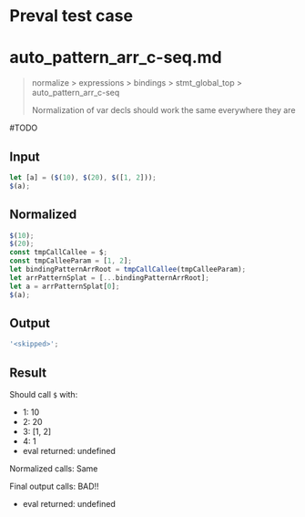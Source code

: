 # Preval test case

# auto_pattern_arr_c-seq.md

> normalize > expressions > bindings > stmt_global_top > auto_pattern_arr_c-seq
>
> Normalization of var decls should work the same everywhere they are

#TODO

## Input

`````js filename=intro
let [a] = ($(10), $(20), $([1, 2]));
$(a);
`````

## Normalized

`````js filename=intro
$(10);
$(20);
const tmpCallCallee = $;
const tmpCalleeParam = [1, 2];
let bindingPatternArrRoot = tmpCallCallee(tmpCalleeParam);
let arrPatternSplat = [...bindingPatternArrRoot];
let a = arrPatternSplat[0];
$(a);
`````

## Output

`````js filename=intro
'<skipped>';
`````

## Result

Should call `$` with:
 - 1: 10
 - 2: 20
 - 3: [1, 2]
 - 4: 1
 - eval returned: undefined

Normalized calls: Same

Final output calls: BAD!!
 - eval returned: undefined
